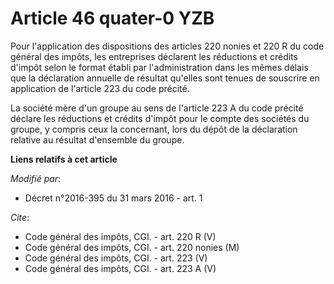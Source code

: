 # Article 46 quater-0 YZB

Pour l'application des dispositions des articles 220 nonies et 220 R du code général des impôts, les entreprises déclarent
les réductions et crédits d'impôt selon le format établi par l'administration dans les mêmes délais que la déclaration
annuelle de résultat qu'elles sont tenues de souscrire en application de l'article 223 du code précité. 

La société mère d'un groupe au sens de l'article 223 A du code précité déclare les réductions et crédits d'impôt pour le
compte des sociétés du groupe, y compris ceux la concernant, lors du dépôt de la déclaration relative au résultat d'ensemble
du groupe.

**Liens relatifs à cet article**

_Modifié par_:

  - Décret n°2016-395 du 31 mars 2016 - art. 1

_Cite_:

  - Code général des impôts, CGI. - art. 220 R (V)
  - Code général des impôts, CGI. - art. 220 nonies (M)
  - Code général des impôts, CGI. - art. 223 (V)
  - Code général des impôts, CGI. - art. 223 A (V)
